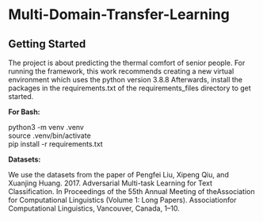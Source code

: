 # Multi-Domain-Transfer-Learning


## Getting Started
The project is about predicting the thermal comfort of senior people. 
For running the framework, this work recommends creating a new virtual environment which uses the python version 3.8.8
Afterwards, install the packages in the requirements.txt of the requirements_files directory to get started.

**For Bash:**  

python3 -m venv .venv  
source .venv/bin/activate  
pip install -r requirements.txt

**Datasets:**

We use the datasets from the paper of Pengfei Liu, Xipeng Qiu, and Xuanjing Huang. 2017. Adversarial Multi-task Learning for Text Classification. In Proceedings of the 55th Annual Meeting of theAssociation for Computational Linguistics (Volume 1: Long Papers). Associationfor Computational Linguistics, Vancouver, Canada, 1–10.

